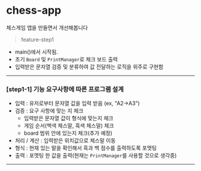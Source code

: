 # chess-app
체스게임 앱을 만들면서 개선해봅니다

> feature-step1

- main()에서 시작됨.
- 초기 `Board` 및 `PrintManager`로 체크 보드 출력
- 입력받은 문자열 검증 및 분류하여 값 전달하는 로직을 위주로 구현함

---

### [step1-1] 기능 요구사항에 따른 프로그램 설계
  -  입력 : 유저로부터 문자열 값을 입력 받음 (ex, "A2->A3") 
  -  검증 : 요구 사항에 맞는 지 체크
     - 입력받은 문자열 값이 형식에 맞는지 체크
     - 게임 순서(백색 체스말, 흑색 체스말) 체크
     - board 범위 안에 있는지 체크(추가 예정)
  -  처리 / 계산 : 입력받은 위치값으로 체스말 이동
  -  형식 : 현재 있는 말을 확인해서 흑과 백 점수를 출력하도록 포맷팅
  -  출력 : 포맷팅 한 값을 출력(현재는 `PrintManager`를 사용할 것으로 생각중)

---


